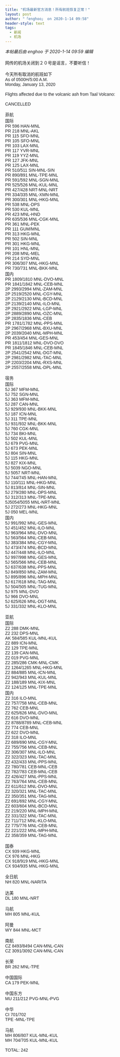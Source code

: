 ```yaml
---
title: "机场最新官方消息！所有航班恢复正常！"
layout: post
author: "「enghoo」 on 2020-1-14 09:58"
header-style: text
tags:
  - 新闻
  - 机场
---
```


<head></head>
<body>
 <i class="pstatus"> 本帖最后由 enghoo 于 2020-1-14 09:59 编辑 </i>
 <br> 
 <br> 网传的机场关闭到２０号是谣言，不要听信！
 <br> 
 <br> 今天所有取消的航班如下
 <br> 
 <div align="left"> 
  <font style="color:rgb(28, 30, 33)"><font face="Helvetica, Arial, sans-serif">As of 0500H/5:00 A.M.</font></font> 
 </div> 
 <div align="left"> 
  <font style="color:rgb(28, 30, 33)"><font face="Helvetica, Arial, sans-serif">Monday, January 13, 2020<br> <br> </font></font> 
 </div> 
 <div align="left"> 
  <font style="color:rgb(28, 30, 33)"><font face="Helvetica, Arial, sans-serif">Flights affected due to the volcanic ash from Taal Volcano:</font></font> 
 </div> 
 <div align="left"> 
  <font style="color:rgb(28, 30, 33)"><font face="Helvetica, Arial, sans-serif"><br> </font></font> 
 </div> 
 <div align="left"> 
  <font style="color:rgb(28, 30, 33)"><font face="Helvetica, Arial, sans-serif">CANCELLED</font></font> 
 </div> 
 <div align="left"> 
  <font style="color:rgb(28, 30, 33)"><font face="Helvetica, Arial, sans-serif"><br> </font></font> 
 </div> 
 <div align="left"> 
  <font style="color:rgb(28, 30, 33)"><font face="Helvetica, Arial, sans-serif">菲航<br> 国际<br> PR 596 HAN-MNL<br> PR 218 MNL-AKL<br> PR 115 SFO-MNL<br> PR 105 SFO-MNL<br> PR 103 LAX-MNL<br> PR 117 YVR-MNL<br> PR 119 YYZ-MNL<br> PR 127 JFK-MNL<br> PR 125 LAX-MNL<br> PR 510/511 SIN-MNL-SIN<br> PR 890/891 MNL-TPE-MNL<br> PR 591/592 MNL-SGN-MNL<br> PR 525/526 MNL-KUL-MNL<br> PR 427/428 NRT-MNL-NRT<br> PR 334/335 MNL-XMN-MNL<br> PR 300/301 MNL-HKG-MNL<br> PR 538 MNL-DPS<br> PR 530 KUL-MNL<br> PR 423 MNL-HND<br> PR 635/536 MNL-CGK-MNL<br> PR 361 MNL-PEK<br> PR 111 GUM/MNL<br> PR 313 HKG-MNL<br> PR 502 SIN-MNL<br> PR 301 HKG-MNL<br> PR 101 HNL-MNL<br> PR 208 MNL-MEL<br> PR 214 SYD-MNL<br> PR 306/307 MNL-HKG-MNL<br> PR 730/731 MNL-BKK-MNL</font></font> 
 </div> 
 <div align="left"> 
  <font style="color:rgb(28, 30, 33)"><font face="Helvetica, Arial, sans-serif">国内<br> PR 1809/1810 MNL-DVO-MNL<br> PR 1841/1842 MNL-CEB-MNL<br> 2P 2993/2994 MNL-ZAM-MNL<br> 2P 2519/2520 MNL-CGY-MNL<br> 2P 2129/2130 MNL-BCD-MNL<br> 2P 2139/2140 MNL-ILO-MNL<br> 2P 2921/2922 MNL-LGP-MNL<br> 2P 2889/2890 MNL-OZC-MNL<br> 2P 2835/1836 MNL-CEB<br> PR 1781/1782 MNL-PPS-MNL<br> 2P 2967/2968 MNL-BXU-MNL<br> 2P 2039/2040 MNL-MPH-MNL<br> PR 453/454 MNL-GES-MNL<br> PR 1811/1812 MNL-DVO-DVO<br> PR 1845/1846 MNL-CEB-MNL<br> 2P 2541/2542 MNL-DGT-MNL<br> 2P 2981/2982 MNL-TAC-MNL<br> 2P 2203/2204 MNL-RXS-MNL<br> 2P 2557/2558 MNL-DPL-MNL</font></font> 
 </div> 
 <div align="left"> 
  <font style="color:rgb(28, 30, 33)"><font face="Helvetica, Arial, sans-serif"><br> </font></font> 
 </div> 
 <div align="left"> 
  <font style="color:rgb(28, 30, 33)"><font face="Helvetica, Arial, sans-serif">宿务<br> 国际<br> 5J 367 MFM-MNL<br> 5J 752 SGN-MNL<br> 5J 363 MFM-MNL<br> 5J 287 CAN-MNL<br> 5J 929/930 MNL-BKK-MNL<br> 5J 187 ICN-MNL<br> 5J 311 TPE-MNL<br> 5J 931/932 MNL-BKK-MNL<br> 5J 760 CGK-MNL<br> 5J 734 BKI-MNL<br> 5J 502 KUL-MNL<br> 5J 679 PVG-MNL<br> 5J 673 PEK-MNL<br> 5J 804 SIN-MNL<br> 5J 115 HKG-MNL<br> 5J 827 KIX-MNL<br> 5J 5039 NGO-MNL<br> 5J 5057 NRT-MNL<br> 5J 744/745 MNL-HAN-MNL<br> 5J 110/111 MNL-HKG-MNL<br> 5J 813/814 MNL-SIN-MNL<br> 5J 279/280 MNL-DPS-MNL<br> 5J 312/313 MNL-TPE-MNL<br> 5J5054/5055 MNL-NRT-MNL<br> 5J 272/273 MNL-HKG-MNL<br> 5J 050 MEL-MNL</font></font> 
 </div> 
 <div align="left"> 
  <font style="color:rgb(28, 30, 33)"><font face="Helvetica, Arial, sans-serif">国内<br> 5J 991/992 MNL-GES-MNL<br> 5J 451/452 MNL-ILO-MNL<br> 5J 963/964 MNL-DVO-MNL<br> 5J 563/564 MNL-CEB-MNL<br> 5J 383/384 MNL-CGY-MNL<br> 5J 473/474 MNL-BCD-MNL<br> 5J 447/448 MNL-ILO-MNL<br> 5J 997/998 MNL-GES-MNL<br> 5J 565/566 MNL-CEB-MNL<br> 5J 637/638 MNL-PPS-MNL<br> 5J 849/850 MNL-ZAM-MNL<br> 5J 895/896 MNL-MPH-MNL<br> 5J 617/618 MNL-TAG-MNL<br> 5J 504/505 MNL-TUG-MNL<br> 5J 975 MNL-DVO<br> 5J 966 DVO-MNL<br> 5J 625/626 MNL-DGT-MNL<br> 5J 331/332 MNL-KLO-MNL</font></font> 
 </div> 
 <div align="left"> 
  <font style="color:rgb(28, 30, 33)"><font face="Helvetica, Arial, sans-serif"><br> </font></font> 
 </div> 
 <div align="left"> 
  <font style="color:rgb(28, 30, 33)"><font face="Helvetica, Arial, sans-serif">亚航<br> 国际<br> Z2 288 DMK-MNL<br> Z2 232 DPS-MNL<br> AK 584/585 KUL-MNL-KUL<br> Z2 889 ICN-MNL<br> Z2 129 TPE-MNL<br> Z2 139 CAN-MNL<br> Z2 019 PVG-MNL<br> Z2 285/286 CMK-MNL-CMK<br> Z2 1264/1265 MNL-HKG-MNL<br> Z2 884/885 MNL-ICN-MNL<br> Z2 942/943 MNL-KUL-MNL<br> Z2 188/189 MNL-KIX-MNL<br> Z2 124/125 MNL-TPE-MNL</font></font> 
 </div> 
 <div align="left"> 
  <font style="color:rgb(28, 30, 33)"><font face="Helvetica, Arial, sans-serif">国内<br> Z2 316 ILO-MNL<br> Z2 757/758 MNL-CEB-MNL<br> Z2 762 CEB-MNL<br> Z2 625/626 MNL-DVO-MNL<br> Z2 616 DVO-MNL<br> Z2 8788/8789 MNL-CEB-MNL<br> Z2 774 CEB-MNL<br> Z2 622 DVO-MNL<br> Z2 318 ILO-MNL<br> Z2 689/690 MNL-CGY-MNL<br> Z2 755/756 MNL-CEB-MNL<br> Z2 306/307 MNL-ILO-MNL<br> Z2 322/323 MNL-TAC-MNL<br> Z2 432/433 MNL-PPS-MNL<br> Z2 780/781 CEB-MNL-CEB<br> Z2 782/783 CEB-MNL-CEB<br> Z2 426/427 MNL-PPS-MNL<br> Z2 763/764 MNL-CEB-MNL<br> Z2 611/612 MNL-DVO-MNL<br> Z2 320/321 MNL-TAC-MNL<br> Z2 350/351 MNL-TAG-MNL<br> Z2 691/692 MNL-CGY-MNL<br> Z2 603/604 MNL-BCD-MNL<br> Z2 219/220 MNL-MPH-MNL<br> Z2 331/322 MNL-TAC-MNL<br> Z2 711/712 MNL-KLO-MNL<br> Z2 775/776 MNL-CEB-MNL<br> Z2 221/222 MNL-MPH-MNL<br> Z2 358/359 MNL-TAG-MNL</font></font> 
 </div> 
 <div align="left"> 
  <font style="color:rgb(28, 30, 33)"><font face="Helvetica, Arial, sans-serif"><br> </font></font> 
 </div> 
 <div align="left"> 
  <font style="color:rgb(28, 30, 33)"><font face="Helvetica, Arial, sans-serif">国泰<br> CX 939 HKG-MNL<br> CX 976 MNL-HKG<br> CX 918/919 MNL-HKG-MNL<br> CX 934/935 MNL-HKG-MNL</font></font> 
 </div> 
 <div align="left"> 
  <font style="color:rgb(28, 30, 33)"><font face="Helvetica, Arial, sans-serif"><br> </font></font> 
 </div> 
 <div align="left"> 
  <font style="color:rgb(28, 30, 33)"><font face="Helvetica, Arial, sans-serif">全日航<br> NH 820 MNL-NARITA</font></font> 
 </div>
 <br> 
 <div align="left">
   达美 
 </div> 
 <div align="left"> 
  <font style="color:rgb(28, 30, 33)"><font face="Helvetica, Arial, sans-serif">DL 180 MNL-NRT</font></font> 
 </div> 
 <div align="left"> 
  <font style="color:rgb(28, 30, 33)"><font face="Helvetica, Arial, sans-serif"><br> </font></font> 
 </div> 
 <div align="left"> 
  <font style="color:rgb(28, 30, 33)"><font face="Helvetica, Arial, sans-serif">马航<br> MH 805 MNL-KUL</font></font> 
 </div> 
 <div align="left"> 
  <font style="color:rgb(28, 30, 33)"><font face="Helvetica, Arial, sans-serif"><br> </font></font> 
 </div> 
 <div align="left"> 
  <font style="color:rgb(28, 30, 33)"><font face="Helvetica, Arial, sans-serif">阿曼<br> WY 844 MNL-MCT</font></font> 
 </div> 
 <div align="left"> 
  <font style="color:rgb(28, 30, 33)"><font face="Helvetica, Arial, sans-serif"><br> </font></font> 
 </div> 
 <div align="left"> 
  <font style="color:rgb(28, 30, 33)"><font face="Helvetica, Arial, sans-serif">南航<br> CZ 8493/8494 CAN-MNL-CAN<br> CZ 3091/3092 CAN-MNL-CAN</font></font> 
 </div> 
 <div align="left"> 
  <font style="color:rgb(28, 30, 33)"><font face="Helvetica, Arial, sans-serif"><br> </font></font> 
 </div> 
 <div align="left"> 
  <font style="color:rgb(28, 30, 33)"><font face="Helvetica, Arial, sans-serif">长荣<br> BR 262 MNL-TPE</font></font> 
 </div> 
 <div align="left"> 
  <font style="color:rgb(28, 30, 33)"><font face="Helvetica, Arial, sans-serif"><br> </font></font> 
 </div> 
 <div align="left"> 
  <font style="color:rgb(28, 30, 33)"><font face="Helvetica, Arial, sans-serif">中国国际<br> CA 179 PEK-MNL</font></font> 
 </div> 
 <div align="left"> 
  <font style="color:rgb(28, 30, 33)"><font face="Helvetica, Arial, sans-serif"><br> </font></font> 
 </div> 
 <div align="left"> 
  <font style="color:rgb(28, 30, 33)"><font face="Helvetica, Arial, sans-serif">中国东方<br> MU 211/212 PVG-MNL-PVG</font></font> 
 </div> 
 <div align="left"> 
  <font style="color:rgb(28, 30, 33)"><font face="Helvetica, Arial, sans-serif"><br> </font></font> 
 </div> 
 <div align="left"> 
  <font style="color:rgb(28, 30, 33)"><font face="Helvetica, Arial, sans-serif">中华<br> CI 701/702<br> TPE -MNL-TPE</font></font> 
 </div> 
 <div align="left"> 
  <font style="color:rgb(28, 30, 33)"><font face="Helvetica, Arial, sans-serif"><br> </font></font> 
 </div> 
 <div align="left"> 
  <font style="color:rgb(28, 30, 33)"><font face="Helvetica, Arial, sans-serif">马航<br> MH 806/807 KUL-MNL-KUL<br> MH 704/705 KUL-MNL-KUL</font></font> 
 </div> 
 <div align="left"> 
  <font style="color:rgb(28, 30, 33)"><font face="Helvetica, Arial, sans-serif"><br> </font></font> 
 </div> 
 <div align="left"> 
  <font style="color:rgb(28, 30, 33)"><font face="Helvetica, Arial, sans-serif">TOTAL: 242</font></font> 
 </div>
 <br>
</body>


